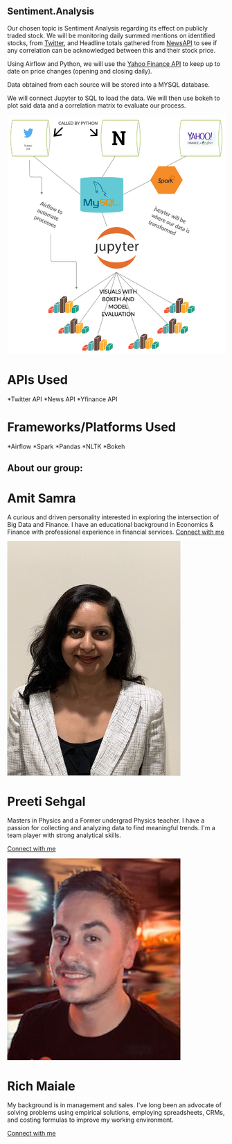 ## Sentiment.Analysis

Our chosen topic is Sentiment Analysis regarding its effect on publicly traded stock. We will be monitoring daily summed mentions on identified stocks, from [Twitter](https://developer.twitter.com/en/docs), and Headline totals gathered from [NewsAPI](https://newsapi.org/) to see if any correlation can be acknowledged between this and their stock price. 

Using Airflow and Python, we will use the [Yahoo Finance API](https://pypi.org/project/yfinance/) to keep up to date on price changes (opening and closing daily).

Data obtained from each source will be stored into a MYSQL database.

We will connect Jupyter to SQL to load the data. We will then use bokeh to plot said data and a correlation matrix to evaluate our process.

![](images/Sentiment_Analysis_Social_Media_Stock.png) 

# APIs Used
*Twitter API
*News API
*Yfinance API

# Frameworks/Platforms Used
*Airflow
*Spark
*Pandas
*NLTK
*Bokeh

## About our group:

# Amit Samra
  A curious and driven personality interested in exploring the intersection of Big Data and Finance. I have an educational background in Economics & Finance with professional experience in financial services.
  [Connect with me](https://www.linkedin.com/in/amitsamra/)

![](images/p_sehgal.png) 


# Preeti Sehgal
  Masters in Physics and a Former undergrad Physics teacher. I have a passion for collecting and analyzing data to find meaningful trends. I'm a team player with strong analytical skills.

  [Connect with me](https://www.linkedin.com/in/preetisehgal18/)

![](images/r_maiale.jpg) 


# Rich Maiale
  My background is in management and sales.  I've long been an advocate of solving problems using empirical solutions, employing spreadsheets, CRMs, and costing formulas to improve my working environment.

  [Connect with me](https://www.linkedin.com/in/rich-maiale/) 

